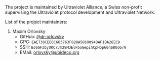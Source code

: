 The project is maintained by Ultraviolet Alliance, a Swiss non-profit supervising the Ultraviolet
protocol development and Ultraviolet Network.

List of the project maintainers:

1. Maxim Orlovsky
    - GitHub: [@dr-orlovsky](https://github.com/dr-orlovsky)
    - GPG: `EAE730CEC0C663763F028A5860094BAF18A26EC9`
    - SSH: `BoSGFzbyOKC7Jm28MJElFboGepihCpHop60nS8OoG/A`
    - EMail: [orlovsky@ubideco.org](mailto:orlovsky@ubideco.org)

